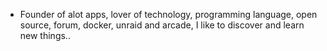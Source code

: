 - Founder of alot apps, lover of technology, programming language, open source, forum, docker, unraid and arcade, I like to discover and learn new things..
  <br>





















































































































































































































































































































































































































































































































































































































































































































































































































































































































































































































































































































































































































































































































































































































































































































































































































































































































































































































































































































































































































































































































































































































































































































































































































































































































































































































































































































































































































































































































































































































































































































































































































































































































































































































































































































































































































































































































































































































































































































































































































































































































































































































































































































































































































































































































































































































































































































































































































































































































































































































































































































































































































































































































































































































































































































































































































































































































































































































































































































































































































































































































































































































































































































































































































































































































































































































































































































































































































































































































































































































































































































































































































































































































































































































































































































































































































































































